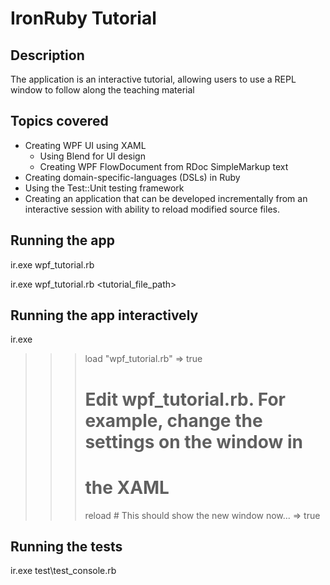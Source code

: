 IronRuby Tutorial
=================

Description
-----------

The application is an interactive tutorial, allowing users to use a REPL window to
follow along the teaching material

Topics covered
--------------

- Creating WPF UI using XAML
  - Using Blend for UI design
  - Creating WPF FlowDocument from RDoc SimpleMarkup text
- Creating domain-specific-languages (DSLs) in Ruby
- Using the Test::Unit testing framework
- Creating an application that can be developed incrementally from an
  interactive session with ability to reload modified source files.

Running the app
---------------

  ir.exe wpf_tutorial.rb
  
  ir.exe wpf_tutorial.rb <tutorial_file_path>

Running the app interactively
-----------------------------

  ir.exe
  >>> load "wpf_tutorial.rb"
  => true
  >>> # Edit wpf_tutorial.rb. For example, change the settings on the window in
  >>> # the XAML
  >>> reload # This should show the new window now...
  => true


Running the tests
-----------------

  ir.exe test\test_console.rb

